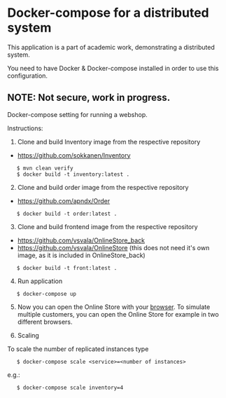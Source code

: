 Docker-compose for a distributed system
=
This application is a part of academic work, demonstrating a distributed system.

You need to have Docker & Docker-compose installed in order to use this configuration.

NOTE: Not secure, work in progress.
--

Docker-compose setting for running a webshop.

Instructions:

1. Clone and build Inventory image from the respective repository
- https://github.com/sokkanen/Inventory

 ```
    $ mvn clean verify
    $ docker build -t inventory:latest .
 ```

2. Clone and build order image from the respective repository
- https://github.com/apndx/Order

 ```
    $ docker build -t order:latest .
 ```

3. Clone and build frontend image from the respective repository

 - https://github.com/vsvala/OnlineStore_back
 - https://github.com/vsvala/OnlineStore (this does not need it's own image, as it is included in OnlineStore_back)

 ```
    $ docker build -t front:latest .
 ```

4. Run application
 ```
    $ docker-compose up
 ```

5. Now you can open the Online Store with your [browser](http://localhost:3002). To simulate multiple customers, you can open the Online Store for example in two different browsers.

6. Scaling

To scale the number of replicated instances type

```
   $ docker-compose scale <service>=<number of instances>
```
e.g.:
```
   $ docker-compose scale inventory=4
```
